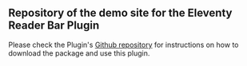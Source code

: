 ## Repository of the demo site for the Eleventy Reader Bar Plugin

Please check the Plugin's [Github repository](https://www.github.com/thigoap/eleventy-plugin-reader-bar) for instructions on how to download the package and use this plugin.